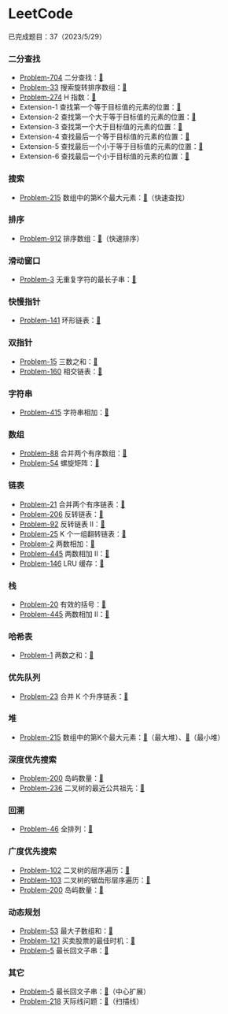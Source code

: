 # LeetCode

已完成题目：37（2023/5/29）

### 二分查找

- [Problem-704](https://leetcode.cn/problems/binary-search/) 二分查找：[🔗](https://github.com/chenshaorui/leetcode/blob/master/Problem-704/Solution-1/main.go)
- [Problem-33](https://leetcode.cn/problems/search-in-rotated-sorted-array/) 搜索旋转排序数组：[🔗](https://github.com/chenshaorui/leetcode/blob/master/Problem-33/Solution-1/main.go)
- [Problem-274](https://leetcode.cn/problems/h-index/) H 指数：[🔗](https://github.com/chenshaorui/leetcode/blob/master/Problem-274/Solution-1/main.go)
- Extension-1 查找第一个等于目标值的元素的位置：[🔗](https://github.com/chenshaorui/leetcode/blob/master/BinarySearch/Extension-1/main.go)
- Extension-2 查找第一个大于等于目标值的元素的位置：[🔗](https://github.com/chenshaorui/leetcode/blob/master/BinarySearch/Extension-2/main.go)
- Extension-3 查找第一个大于目标值的元素的位置：[🔗](https://github.com/chenshaorui/leetcode/blob/master/BinarySearch/Extension-3/main.go)
- Extension-4 查找最后一个等于目标值的元素的位置：[🔗](https://github.com/chenshaorui/leetcode/blob/master/BinarySearch/Extension-4/main.go)
- Extension-5 查找最后一个小于等于目标值的元素的位置：[🔗](https://github.com/chenshaorui/leetcode/blob/master/BinarySearch/Extension-5/main.go)
- Extension-6 查找最后一个小于目标值的元素的位置：[🔗](https://github.com/chenshaorui/leetcode/blob/master/BinarySearch/Extension-6/main.go)

### 搜索

- [Problem-215](https://leetcode.cn/problems/kth-largest-element-in-an-array/) 数组中的第K个最大元素：[🔗](https://github.com/chenshaorui/leetcode/blob/master/Problem-215/Solution-3/main.go)（快速查找）

### 排序

- [Problem-912](https://leetcode.cn/problems/sort-an-array/) 排序数组：[🔗](https://github.com/chenshaorui/leetcode/blob/master/Problem-912/Solution-1/main.go)（快速排序）

### 滑动窗口

- [Problem-3](https://leetcode.cn/problems/longest-substring-without-repeating-characters/) 无重复字符的最长子串：[🔗](https://github.com/chenshaorui/leetcode/blob/master/Problem-3/Solution-1/main.go)

### 快慢指针

- [Problem-141](https://leetcode.cn/problems/linked-list-cycle/) 环形链表：[🔗](https://github.com/chenshaorui/leetcode/blob/master/Problem-141/Solution-1/main.go)

### 双指针

- [Problem-15](https://leetcode.cn/problems/3sum/) 三数之和：[🔗](https://github.com/chenshaorui/leetcode/blob/master/Problem-15/Solution-1/main.go)
- [Problem-160](https://leetcode.cn/problems/intersection-of-two-linked-lists/) 相交链表：[🔗](https://github.com/chenshaorui/leetcode/blob/master/Problem-160/Solution-1/main.go)

### 字符串

- [Problem-415](https://leetcode.cn/problems/add-strings/) 字符串相加：[🔗](https://github.com/chenshaorui/leetcode/blob/master/Problem-415/Solution-1/main.go)

### 数组

- [Problem-88](https://leetcode.cn/problems/merge-sorted-array/) 合并两个有序数组：[🔗](https://github.com/chenshaorui/leetcode/blob/master/Problem-88/Solution-1/main.go)
- [Problem-54](https://leetcode.cn/problems/spiral-matrix/) 螺旋矩阵：[🔗](https://github.com/chenshaorui/leetcode/blob/master/Problem-54/Solution-1/main.go)

### 链表

- [Problem-21](https://leetcode.cn/problems/merge-two-sorted-lists/) 合并两个有序链表：[🔗](https://github.com/chenshaorui/leetcode/blob/master/Problem-21/Solution-1/main.go)
- [Problem-206](https://leetcode.cn/problems/reverse-linked-list/) 反转链表：[🔗](https://github.com/chenshaorui/leetcode/blob/master/Problem-206/Solution-1/main.go)
- [Problem-92](https://leetcode.cn/problems/reverse-linked-list-ii/) 反转链表 II：[🔗](https://github.com/chenshaorui/leetcode/blob/master/Problem-92/Solution-1/main.go)
- [Problem-25](https://leetcode.cn/problems/reverse-nodes-in-k-group/) K 个一组翻转链表：[🔗](https://github.com/chenshaorui/leetcode/blob/master/Problem-25/Solution-1/main.go)
- [Problem-2](https://leetcode.cn/problems/add-two-numbers/) 两数相加：[🔗](https://github.com/chenshaorui/leetcode/blob/master/Problem-2/Solution-1/main.go)
- [Problem-445](https://leetcode.cn/problems/add-two-numbers-ii/) 两数相加 II：[🔗](https://github.com/chenshaorui/leetcode/blob/master/Problem-445/Solution-1/main.go)
- [Problem-146](https://leetcode.cn/problems/lru-cache/) LRU 缓存：[🔗](https://github.com/chenshaorui/leetcode/blob/master/Problem-146/Solution-1/main.go)

### 栈

- [Problem-20](https://leetcode.cn/problems/valid-parentheses/) 有效的括号：[🔗](https://github.com/chenshaorui/leetcode/blob/master/Problem-20/Solution-1/main.go)
- [Problem-445](https://leetcode.cn/problems/add-two-numbers-ii/) 两数相加 II：[🔗](https://github.com/chenshaorui/leetcode/blob/master/Problem-445/Solution-2/main.go)

### 哈希表

- [Problem-1](https://leetcode.cn/problems/two-sum/) 两数之和：[🔗](https://github.com/chenshaorui/leetcode/blob/master/Problem-1/Solution-1/main.go)

### 优先队列

- [Problem-23](https://leetcode.cn/problems/merge-k-sorted-lists/) 合并 K 个升序链表：[🔗](https://github.com/chenshaorui/leetcode/blob/master/Problem-23/Solution-1/main.go)

### 堆

- [Problem-215](https://leetcode.cn/problems/kth-largest-element-in-an-array/) 数组中的第K个最大元素：[🔗](https://github.com/chenshaorui/leetcode/blob/master/Problem-215/Solution-1/main.go)（最大堆）、[🔗](https://github.com/chenshaorui/leetcode/blob/master/Problem-215/Solution-2/main.go)（最小堆）

### 深度优先搜索

- [Problem-200](https://leetcode.cn/problems/number-of-islands/) 岛屿数量：[🔗](https://github.com/chenshaorui/leetcode/blob/master/Problem-200/Solution-1/main.go)
- [Problem-236](https://leetcode.cn/problems/lowest-common-ancestor-of-a-binary-tree/) 二叉树的最近公共祖先：[🔗](https://github.com/chenshaorui/leetcode/blob/master/Problem-236/Solution-1/main.go)

### 回溯

- [Problem-46](https://leetcode.cn/problems/permutations/) 全排列：[🔗](https://github.com/chenshaorui/leetcode/blob/master/Problem-46/Solution-1/main.go)

### 广度优先搜索

- [Problem-102](https://leetcode.cn/problems/binary-tree-level-order-traversal/) 二叉树的层序遍历：[🔗](https://github.com/chenshaorui/leetcode/blob/master/Problem-102/Solution-1/main.go)
- [Problem-103](https://leetcode.cn/problems/binary-tree-zigzag-level-order-traversal/) 二叉树的锯齿形层序遍历：[🔗](https://github.com/chenshaorui/leetcode/blob/master/Problem-103/Solution-1/main.go)
- [Problem-200](https://leetcode.cn/problems/number-of-islands/) 岛屿数量：[🔗](https://github.com/chenshaorui/leetcode/blob/master/Problem-200/Solution-2/main.go)

### 动态规划

- [Problem-53](https://leetcode.cn/problems/maximum-subarray/) 最大子数组和：[🔗](https://github.com/chenshaorui/leetcode/blob/master/Problem-53/Solution-1/main.go)
- [Problem-121](https://leetcode.cn/problems/best-time-to-buy-and-sell-stock/) 买卖股票的最佳时机：[🔗](https://github.com/chenshaorui/leetcode/blob/master/Problem-121/Solution-1/main.go)
- [Problem-5](https://leetcode.cn/problems/longest-palindromic-substring/) 最长回文子串：[🔗](https://github.com/chenshaorui/leetcode/blob/master/Problem-5/Solution-1/main.go)

### 其它

- [Problem-5](https://leetcode.cn/problems/longest-palindromic-substring/) 最长回文子串：[🔗](https://github.com/chenshaorui/leetcode/blob/master/Problem-5/Solution-2/main.go)（中心扩展）
- [Problem-218](https://leetcode.cn/problems/the-skyline-problem/) 天际线问题：[🔗](https://github.com/chenshaorui/leetcode/blob/master/Problem-218/Solution-1/main.go)（扫描线）
